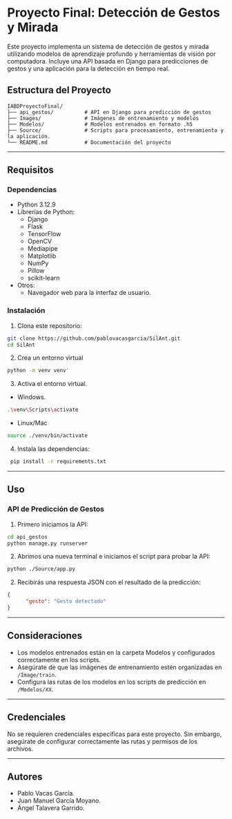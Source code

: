 # Proyecto Final: Detección de Gestos y Mirada

Este proyecto implementa un sistema de detección de gestos y mirada utilizando modelos de aprendizaje profundo y herramientas de visión por computadora. Incluye una API basada en Django para predicciones de gestos y una aplicación para la detección en tiempo real.


## **Estructura del Proyecto**

```
IABDProyectoFinal/
├── api_gestos/          # API en Django para predicción de gestos
├── Images/              # Imágenes de entrenamiento y modelos
├── Modelos/             # Modelos entrenados en formato .h5
├── Source/              # Scripts para procesamiento, entrenamiento y la aplicación.
└── README.md            # Documentación del proyecto
```

---

## **Requisitos**

### **Dependencias**
- Python 3.12.9 
- Librerías de Python:
  - Django
  - Flask
  - TensorFlow
  - OpenCV
  - Mediapipe
  - Matplotlib
  - NumPy
  - Pillow
  - scikit-learn
- Otros:
  - Navegador web para la interfaz de usuario.

### **Instalación**
1. Clona este repositorio:
```bash
git clone https://github.com/pablovacasgarcia/SilAnt.git
cd SilAnt
```

2. Crea un entorno virtual
```bash 
python -m venv venv' 
```

3. Activa el entorno virtual.
- Windows.
```bash 
.\venv\Scripts\activate 
```

- Linux/Mac
```bash 
source ./venv/bin/activate 
```

4. Instala las dependencias:
```bash
 pip install -r requirements.txt
```

---

## **Uso**

### **API de Predicción de Gestos**
1. Primero iniciamos la API:
```bash
cd api_gestos
python manage.py runserver
```

2. Abrimos una nueva terminal e iniciamos el script para probar la API:
```bash
python ./Source/app.py
```

2. Recibirás una respuesta JSON con el resultado de la predicción:
```json
{
      "gesto": "Gesto detectado"
}
```

---

## **Consideraciones**
- Los modelos entrenados están en la carpeta Modelos y configurados correctamente en los scripts.
- Asegúrate de que las imágenes de entrenamiento estén organizadas en `/Image/train`.
- Configura las rutas de los modelos en los scripts de predicción en `/Modelos/XX`.

---

## **Credenciales**
No se requieren credenciales específicas para este proyecto. Sin embargo, asegúrate de configurar correctamente las rutas y permisos de los archivos.

---

## **Autores**
- Pablo Vacas García.
- Juan Manuel García Moyano.
- Ángel Talavera Garrido.
